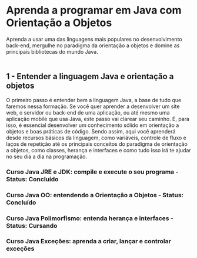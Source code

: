 # Aprenda a programar em Java com Orientação a Objetos

Aprenda a usar uma das linguagens mais populares no desenvolvimento back-end, mergulhe no paradigma da orientação a objetos e domine as principais bibliotecas do mundo Java.
<br>
<br>
## 1 - Entender a linguagem Java e orientação a objetos

O primeiro passo é entender bem a linguagem Java, a base de tudo que faremos nessa formação. Se você quer aprender a desenvolver um site web, o servidor ou back-end de uma aplicação, ou até mesmo uma aplicação mobile que usa Java, este passo vai clarear seu caminho. E, para isso, é essencial desenvolver um conhecimento sólido em orientação a objetos e boas práticas de código. Sendo assim, aqui você aprenderá desde recursos básicos da linguagem, como variáveis, controle de fluxo e laços de repetição até os principais conceitos do paradigma de orientação a objetos, como classes, herança e interfaces e como tudo isso irá te ajudar no seu dia a dia na programação.

### Curso Java JRE e JDK: compile e execute o seu programa - Status: Concluído<br>
### Curso Java OO: entendendo a Orientação a Objetos - Status: Concluído<br>
### Curso Java Polimorfismo: entenda herança e interfaces - Status: Cursando<br>
### Curso Java Exceções: aprenda a criar, lançar e controlar exceções<br>
